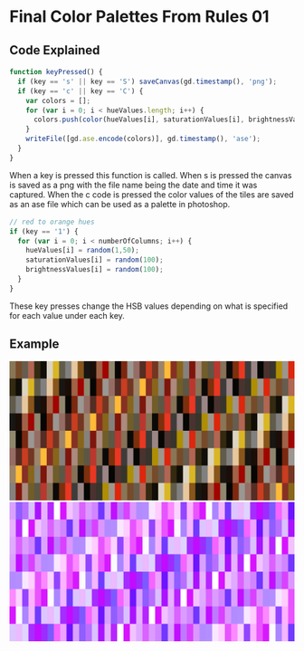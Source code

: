 # Final Color Palettes From Rules 01

## Code Explained
```js
function keyPressed() {
  if (key == 's' || key == 'S') saveCanvas(gd.timestamp(), 'png');
  if (key == 'c' || key == 'C') {
    var colors = [];
    for (var i = 0; i < hueValues.length; i++) {
      colors.push(color(hueValues[i], saturationValues[i], brightnessValues[i]));
    }
    writeFile([gd.ase.encode(colors)], gd.timestamp(), 'ase');
  }
}
```
When a key is pressed this function is called. When s is pressed the canvas is saved as a png with the file name being the date and time it was captured. When the c code is pressed the color values of the tiles are saved as an ase file which can be used as a palette in photoshop.

```js
// red to orange hues
if (key == '1') {
  for (var i = 0; i < numberOfColumns; i++) {
    hueValues[i] = random(1,50);
    saturationValues[i] = random(100);
    brightnessValues[i] = random(100);
  }
}
```
These key presses change the HSB values depending on what is specified for each value under each key.

## Example
![Example: Red to Orange](examples/181019_215746_257.png? "Example: Red to Orange")
![Example: Bright Yellow to Green](examples/181019_215807_149.png? "Example: Bright Yellow to Green")
